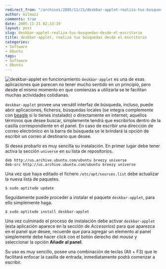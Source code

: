 ```yaml
---
redirect_from: "/archivos/2005/11/21/deskbar-applet-realiza-tus-busquedas-desde-el-escritorio/"
author: milmazz
comments: true
date: 2005-11-21 02:33:19
layout: post
slug: deskbar-applet-realiza-tus-busquedas-desde-el-escritorio
title: deskbar-applet, realiza tus búsquedas desde el escritorio
categories:
- Software
- Ubuntu
tags:
- Software
- Ubuntu
---
```


![deskbar-applet en funcionamiento](http://blog.milmazz.com.ve/wp-content/deskbar-applet.png) `deskbar-applet` es una de esas aplicaciones que parecen no tener mucho sentido en un principio, pero desde el mismo momento en que comienzas a utilizarla se te facilitan muchas actividades cotidianas.

`deskbar-applet` provee una versátil interfaz de búsqueda, incluso, puede abrir aplicaciones, ficheros, búsquedas locales (se integra complemente con [beagle](/article/2005/05/28/beagle/) si lo tienes instalado) o directamente en internet; aquellos términos que desee buscar, simplemente tendrá que escribirlos dentro de la casilla correspondiente en el panel. En caso de escribir una dirección de correo electrónico en la barra de búsqueda se le brindará la opción de escribir un correo al destinario que desee.

Si desea probarlo es muy sencilla su instalación. En primer lugar debe tener activa la sección `universe` en su lista de repositorios.

    deb http://us.archive.ubuntu.com/ubuntu breezy universe
    deb-src http://us.archive.ubuntu.com/ubuntu breezy universe

Una vez que haya editado el fichero `/etc/apt/sources.list` debe actualizar la nueva lista de paquetes.

    $ sudo aptitude update

Seguidamente puede proceder a instalar el paquete `deskbar-applet`, para ello simplemente haga.

    $ sudo aptitude install deskbar-applet

Una vez culminado el proceso de instalación debe activar `deskbar-applet` (esta aplicación aparece en la sección de _Accesorios_) para que aparezca en el panel que desee, recuerde que para agregar un elemento al panel simplemente debe hacer click con el botón derecho del _mouse_ y seleccionar la opción **Añadir al panel**.

Su uso es muy sencillo, posee una combinación de teclas (Alt + F3) que le facilitará enfocar la casilla de entrada, inmediatamente podrá comenzar a escribir.
